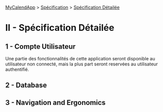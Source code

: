 [MyCalendApp](../README.md) > [Spécification](./specification.md) > [Spécification Détailée](./detailed.md)

# II - Spécification Détailée

## 1 - Compte Utilisateur

Une partie des fonctionnalités de cette application seront disponible au utilisateur non connecté, mais la plus part seront reservées au utilisateur authentifié.

### 


## 2 - Database

## 3 - Navigation and Ergonomics
